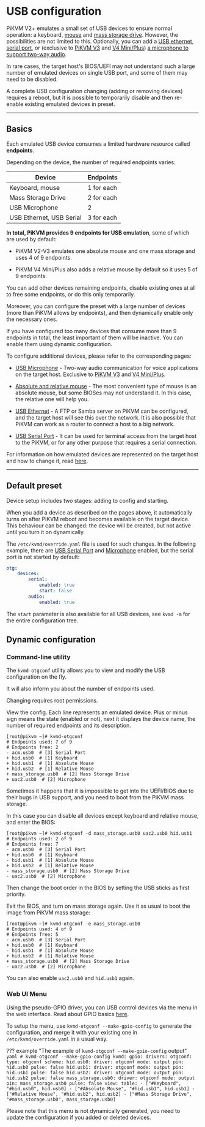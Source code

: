 # USB configuration

PiKVM V2+ emulates a small set of USB devices to ensure normal operation: a keyboard, [mouse](mouse.md) and [mass storage drive](msd.md).
However, the possibilities are not limited to this. Optionally, you can add a [USB ethernet](usb_ethernet.md),
[serial port](usb_serial.md), or (exclusive to [PiKVM V3](v3.md) and [V4 Mini/Plus](v4.md)) [a microphone to support two-way audio](audio.md).

In rare cases, the target host's BIOS/UEFI may not understand such a large number of emulated devices on single USB port,
and some of them may need to be disabled.

A complete USB configuration changing (adding or removing devices) requires a reboot, but it is possible
to temporarily disable and then re-enable existing emulated devices in preset.


-----
## Basics

Each emulated USB device consumes a limited hardware resource called **endpoints**.

Depending on the device, the number of required endpoints varies:

| Device | Endpoints |
|--------|-----------|
| Keyboard, mouse | 1 for each |
| Mass Storage Drive | 2 for each |
| USB Microphone | 2 |
| USB Ethernet, USB Serial | 3 for each |

**In total, PiKVM provides 9 endpoints for USB emulation**, some of which are used by default:

* PiKVM V2-V3 emulates one absolute mouse and one mass storage and uses 4 of 9 endpoints.

* PiKVM V4 Mini/Plus also adds a relative mouse by default so it uses 5 of 9 endpoints.

You can add other devices remaining endpoints, disable existing ones at all to free some endpoints, or do this only temporarily.

Moreover, you can configure the preset with a large number of devices (more than PiKVM allows by endpoints),
and then dynamically enable only the necessary ones.

If you have configured too many devices that consume more than 9 endpoints in total,
the least important of them will be inactive. You can enable them using dynamic configuration.

To configure additional devices, please refer to the corresponding pages:

* [USB Microphone](audio.md) - Two-way audio communication for voice applications on the target host.
    Exclusive to [PiKVM V3](v3.md) and [V4 Mini/Plus](v4.md).

* [Absolute and relative mouse](mouse.md) - The most convenient type of mouse is an absolute mouse,
    but some BIOSes may not understand it. In this case, the relative one will help you.

* [USB Ethernet](usb_ethernet.md) - A FTP or Samba server on PiKVM can be configured, and the target host
    will see this over the network. It is also possible that PiKVM can work as a router to connect a host to a big network.

* [USB Serial Port](usb_serial.md) - It can be used for terminal access from the target host to the PiKVM,
    or for any other purpose that requires a serial connection.

For information on how emulated devices are represented on the target host and how to change it, read [here](id.md).


-----
## Default preset

Device setup includes two stages: adding to config and starting.

When you add a device as described on the pages above, it automatically turns on after PiKVM reboot
and becomes available on the target device. This behaviour can be changed: the device will be created,
but not active until you turn it on dynamically.

The `/etc/kvmd/override.yaml` file is used for such changes. In the following example,
there are [USB Serial Port](usb_serial.md) and [Microphone](audio.md) enabled,
but the serial port is not started by default:

```yaml
otg:
    devices:
        serial:
            enabled: true
            start: false
        audio:
            enabled: true
```

The `start` parameter is also available for all USB devices, see `kvmd -m` for the entire configuration tree.


## Dynamic configuration


### Command-line utility

The `kvmd-otgconf` utility allows you to view and modify the USB configuration on the fly.

It will also inform you about the number of endpoints used.

Changing requires root permissions.

View the config. Each line represents an emulated device.
Plus or minus sign means the state (enabled or not), next it displays the device name,
the number of required endpoints and its description.

```console
[root@pikvm ~]# kvmd-otgconf
# Endpoints used: 7 of 9
# Endpoints free: 2
- acm.usb0  # [3] Serial Port
+ hid.usb0  # [1] Keyboard
+ hid.usb1  # [1] Absolute Mouse
+ hid.usb2  # [1] Relative Mouse
+ mass_storage.usb0  # [2] Mass Storage Drive
+ uac2.usb0  # [2] Microphone
```

Sometimes it happens that it is impossible to get into the UEFI/BIOS due to their bugs in USB support,
and you need to boot from the PiKVM mass storage.

In this case you can disable all devices except keyboard and relative mouse, and enter the BIOS:

```console
[root@pikvm ~]# kvmd-otgconf -d mass_storage.usb0 uac2.usb0 hid.usb1
# Endpoints used: 2 of 9
# Endpoints free: 7
- acm.usb0  # [3] Serial Port
+ hid.usb0  # [1] Keyboard
- hid.usb1  # [1] Absolute Mouse
+ hid.usb2  # [1] Relative Mouse
- mass_storage.usb0  # [2] Mass Storage Drive
- uac2.usb0  # [2] Microphone
```

Then change the boot order in the BIOS by setting the USB sticks as first priority.

Exit the BIOS, and turn on mass storage again. Use it as usual to boot the image from PiKVM mass storage:

```console
[root@pikvm ~]# kvmd-otgconf -e mass_storage.usb0
# Endpoints used: 4 of 9
# Endpoints free: 5
- acm.usb0  # [3] Serial Port
+ hid.usb0  # [1] Keyboard
- hid.usb1  # [1] Absolute Mouse
+ hid.usb2  # [1] Relative Mouse
+ mass_storage.usb0  # [2] Mass Storage Drive
- uac2.usb0  # [2] Microphone
```

You can also enable `uac2.usb0` and `hid.usb1` again.


### Web UI Menu

Using the pseudo-GPIO driver, you can USB control devices via the menu in the web interface.
Read about GPIO basics [here](gpio.md).

To setup the menu, use `kvmd-otgconf --make-gpio-config` to generate the configuration, and merge it
with your existing one in `/etc/kvmd/override.yaml` in a usual way.

??? example "The example of `kvmd-otgconf --make-gpio-config` output"
    ```yaml
    # kvmd-otgconf --make-gpio-config
    kvmd:
        gpio:
            drivers:
                otgconf:
                    type: otgconf
            scheme:
                hid.usb0:
                    driver: otgconf
                    mode: output
                    pin: hid.usb0
                    pulse: false
                hid.usb1:
                    driver: otgconf
                    mode: output
                    pin: hid.usb1
                    pulse: false
                hid.usb2:
                    driver: otgconf
                    mode: output
                    pin: hid.usb2
                    pulse: false
                mass_storage.usb0:
                    driver: otgconf
                    mode: output
                    pin: mass_storage.usb0
                    pulse: false
            view:
                table:
                    - ["#Keyboard", "#hid.usb0", hid.usb0]
                    - ["#Absolute Mouse", "#hid.usb1", hid.usb1]
                    - ["#Relative Mouse", "#hid.usb2", hid.usb2]
                    - ["#Mass Storage Drive", "#mass_storage.usb0", mass_storage.usb0]
    ```

Please note that this menu is not dynamically generated, you need to update the configuration if you added or deleted devices.
